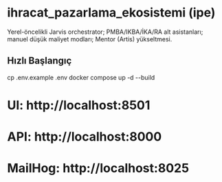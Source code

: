 # ihracat_pazarlama_ekosistemi (ipe)
Yerel-öncelikli Jarvis orchestrator; PMBA/IKBA/İKA/RA alt asistanları; manuel düşük maliyet modları; Mentor (Artis) yükseltmesi.

## Hızlı Başlangıç
cp .env.example .env
docker compose up -d --build
# UI: http://localhost:8501
# API: http://localhost:8000
# MailHog: http://localhost:8025
